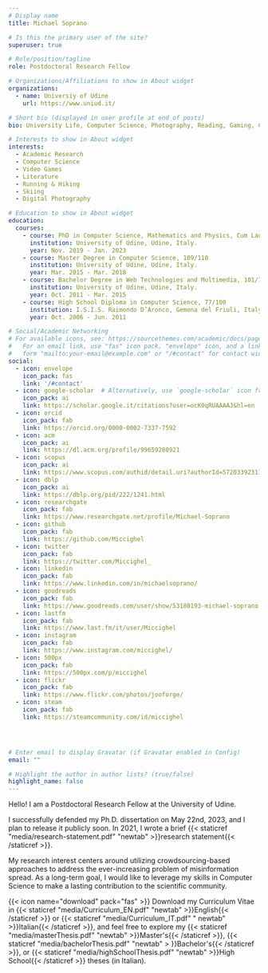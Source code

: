 ```yaml
---
# Display name
title: Michael Soprano

# Is this the primary user of the site?
superuser: true

# Role/position/tagline
role: Postdoctoral Research Fellow

# Organizations/Affiliations to show in About widget
organizations:
  - name: Universiy of Udine
    url: https://www.uniud.it/

# Short bio (displayed in user profile at end of posts)
bio: University Life, Computer Science, Photography, Reading, Gaming, Comics. PhD Student at the University of Udine. That's me.

# Interests to show in About widget
interests:
  - Academic Research
  - Computer Science
  - Video Games
  - Literature
  - Running & Hiking
  - Skiing
  - Digital Photography

# Education to show in About widget
education:
  courses:
    - course: PhD in Computer Science, Mathematics and Physics, Cum Laude. 35th cycle
      institution: University of Udine, Udine, Italy.
      year: Nov. 2019 - Jan. 2023
    - course: Master Degree in Computer Science, 109/110
      institution: University of Udine, Udine, Italy.
      year: Mar. 2015 - Mar. 2018
    - course: Bachelor Degree in Web Technologies and Multimedia, 101/110
      institution: University of Udine, Udine, Italy.
      year: Oct. 2011 - Mar. 2015
    - course: High School Diploma in Computer Science, 77/100
      institution: I.S.I.S. Raimondo D’Aronco, Gemona del Friuli, Italy.
      year: Oct. 2006 - Jun. 2011

# Social/Academic Networking
# For available icons, see: https://sourcethemes.com/academic/docs/page-builder/#icons
#   For an email link, use "fas" icon pack, "envelope" icon, and a link in the
#   form "mailto:your-email@example.com" or "/#contact" for contact widget.
social:
  - icon: envelope
    icon_pack: fas
    link: '/#contact'
  - icon: google-scholar  # Alternatively, use `google-scholar` icon from `ai` icon pack
    icon_pack: ai
    link: https://scholar.google.it/citations?user=ocK0qRUAAAAJ&hl=en
  - icon: orcid
    icon_pack: fab
    link: https://orcid.org/0000-0002-7337-7592
  - icon: acm
    icon_pack: ai
    link: https://dl.acm.org/profile/99659280921
  - icon: scopus
    icon_pack: ai
    link: https://www.scopus.com/authid/detail.uri?authorId=57203392311
  - icon: dblp
    icon_pack: ai
    link: https://dblp.org/pid/222/1241.html
  - icon: researchgate
    icon_pack: fab
    link: https://www.researchgate.net/profile/Michael-Soprano
  - icon: github
    icon_pack: fab
    link: https://github.com/Miccighel
  - icon: twitter
    icon_pack: fab
    link: https://twitter.com/Miccighel_
  - icon: linkedin
    icon_pack: fab
    link: https://www.linkedin.com/in/michaelsoprano/
  - icon: goodreads
    icon_pack: fab
    link: https://www.goodreads.com/user/show/53180193-michael-soprano
  - icon: lastfm
    icon_pack: fab
    link: https://www.last.fm/it/user/Miccighel
  - icon: instagram
    icon_pack: fab
    link: https://www.instagram.com/miccighel/
  - icon: 500px
    icon_pack: fab
    link: https://500px.com/p/miccighel
  - icon: flickr
    icon_pack: fab
    link: https://www.flickr.com/photos/jooforge/
  - icon: steam
    icon_pack: fab
    link: https://steamcommunity.com/id/miccighel




# Enter email to display Gravatar (if Gravatar enabled in Config)
email: ""

# Highlight the author in author lists? (true/false)
highlight_name: false
---
```


Hello! I am a Postdoctoral Research Fellow at the University of Udine.

I successfully defended my Ph.D. dissertation on May 22nd, 2023, and I plan to release it publicly soon. In 2021, I wrote a brief {{< staticref "media/research-statement.pdf" "newtab" >}}research
statement{{< /staticref >}}.

My research interest centers around utilizing crowdsourcing-based approaches to address the ever-increasing problem of misinformation spread. As a long-term goal, I would like to leverage my skills in
Computer Science to make a lasting contribution to the scientific community.

{{< icon name="download" pack="fas" >}} Download my Curriculum Vitae in {{< staticref "media/Curriculum_EN.pdf" "newtab" >}}English{{< /staticref >}} or {{< staticref "media/Curriculum_IT.pdf" "
newtab" >}}Italian{{< /staticref >}}, and feel free to explore my {{< staticref "media/masterThesis.pdf" "newtab" >}}Master's{{< /staticref >}}, {{< staticref "media/bachelorThesis.pdf" "newtab" >
}}Bachelor's{{< /staticref >}}, or {{< staticref "media/highSchoolThesis.pdf" "newtab" >}}High School{{< /staticref >}} theses (in Italian).